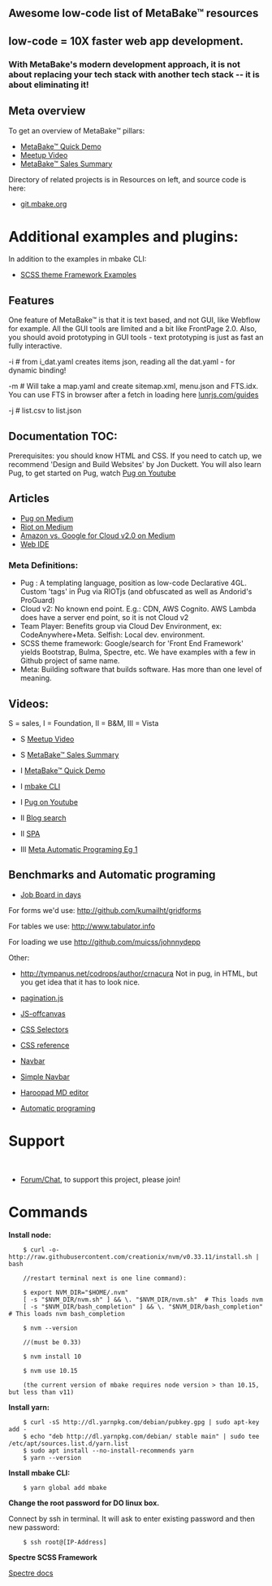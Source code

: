 
## Awesome low-code list of MetaBake&trade; resources


## low-code = 10X faster web app development.
### With MetaBake's modern development approach, it is not about replacing your tech stack with another tech stack -- it is about eliminating it!


## Meta overview

To get an overview of MetaBake&trade; pillars:

- [MetaBake&trade; Quick Demo](http://youtu.be/WyCdSFTUIvM)
- <a href='http://vimeo.com/282034037' target='_blank'>Meetup Video</a>
- [MetaBake&trade; Sales Summary](http://www.youtube.com/watch?v=OK-cJNSkQII)


Directory of related projects is in Resources on left, and source code is here:
- <a href='http://git.mbake.org' target='_blank'>git.mbake.org</a>



# Additional examples and plugins:
In addition to the examples in mbake CLI:

- [SCSS theme Framework Examples](http://github.com/MetaBake/theme-scss-frameworks)


## Features

One feature of MetaBake&trade; is that it is text based, and not GUI, like Webflow for example. All the GUI tools are limited and a bit like FrontPage 2.0.
Also, you should avoid prototyping in GUI tools - text prototyping is just as fast an fully interactive.

-i # from i_dat.yaml creates items json, reading all the dat.yaml - for dynamic binding!

-m # Will take a map.yaml and create sitemap.xml, menu.json and FTS.idx. You can use FTS in browser after a fetch in loading here [lunrjs.com/guides](http://lunrjs.com/guides/index_prebuilding.html#loading)

-j # list.csv to list.json


## Documentation TOC:

Prerequisites: you should know HTML and CSS. If you need to catch up, we recommend 'Design and Build Websites' by Jon Duckett. You will also learn Pug, to get started on Pug, watch [Pug on Youtube](http://youtube.com/watch?v=wzAWI9h3q18)


## Articles

- [Pug on Medium](http://medium.com/@WolfgangGehner/using-pug-for-static-and-dynamic-data-binding-56a1cc378b81
)
- [Riot on Medium](http://medium.com/@uptimevic/learn-riot-js-dynamic-binding-in-90-seconds-fcece5237c67)
- [Amazon vs. Google for Cloud v2.0 on Medium](http://medium.com/@WolfgangGehner/amazon-vs-google-for-cloud-2-0-web-apps-extreme-server-less-for-data-and-authentication-cc7fa247e853)
- [Web IDE](http://medium.com/@WolfgangGehner/three-steps-to-using-a-web-ide-to-develop-and-build-in-the-cloud-d88586255c67)


### Meta Definitions:
- Pug : A templating language, position as low-code Declarative 4GL. Custom 'tags' in Pug via RIOTjs (and obfuscated as well as Andorid's ProGuard)
- Cloud v2: No known end point. E.g.: CDN, AWS Cognito. AWS Lambda does have a server end point, so it is not Cloud v2
- Team Player: Benefits group via Cloud Dev Environment, ex: CodeAnywhere+Meta. Selfish: Local dev. environment.
- SCSS theme framework: Google/search for 'Front End Framework' yields Bootstrap, Bulma, Spectre, etc. We have examples with a few in Github project of same name.
- Meta: Building software that builds software. Has more than one level of meaning.



## Videos:
S = sales, I = Foundation, II = B&M, III = Vista
- S <a href='http://vimeo.com/282034037' target='_blank'>Meetup Video</a>
- S [MetaBake&trade; Sales Summary](http://www.youtube.com/watch?v=OK-cJNSkQII)

- I [MetaBake&trade; Quick Demo](http://youtu.be/WyCdSFTUIvM)
- I [mbake CLI](http://youtu.be/-KkPfAnEXyk)
- I [Pug on Youtube](http://youtube.com/watch?v=wzAWI9h3q18)

- II [Blog search](http://www.youtube.com/watch?v=-4i9_SYyTOo)
- II [SPA](http://youtu.be/LHFjjDPlU3A)
- III [Meta Automatic Programing Eg 1 ](http://youtube.com/watch?v=c4mWhefhOoQ)



## Benchmarks and Automatic programing
- [Job Board in days](http://medium.com/@mattia_asti/creating-a-job-board-in-a-few-days-contentful-riot-js-bulma-io-293276516301)


For forms we'd use:
http://github.com/kumailht/gridforms

For tables we use:
http://www.tabulator.info

For loading we use
http://github.com/muicss/johnnydepp

Other:
- http://tympanus.net/codrops/author/crnacura
Not in pug, in HTML, but you get idea that it has to look nice.


- [pagination.js](http://pagination.js.org)

- [JS-offcanvas](http://github.com/vmitsaras/js-offcanvas)

- [CSS Selectors](http://adam-marsden.co.uk/css-cheat-sheet)
- [CSS reference](http://tympanus.net/codrops/css_reference/)

- [Navbar](http://github.com/thednp/navbar.js/)
- [Simple Navbar](http://www.w3schools.com/css/css_navbar.asp)


- [Haroopad MD editor](http://pad.haroopress.com/user)


- [Automatic programing](http://en.wikipedia.org/wiki/Automatic_programming)

# Support

&nbsp;
- <a href='http://chat.mbake.org' target='_blank'>Forum/Chat</a>, to support this project, please join!


# Commands

**Install node:**

        $ curl -o- http://raw.githubusercontent.com/creationix/nvm/v0.33.11/install.sh | bash

        //restart terminal next is one line command):

        $ export NVM_DIR="$HOME/.nvm" 
        [ -s "$NVM_DIR/nvm.sh" ] && \. "$NVM_DIR/nvm.sh"  # This loads nvm
        [ -s "$NVM_DIR/bash_completion" ] && \. "$NVM_DIR/bash_completion"  # This loads nvm bash_completion

        $ nvm --version

        //(must be 0.33)

        $ nvm install 10

        $ nvm use 10.15

        (the current version of mbake requires node version > than 10.15, but less than v11)

**Install yarn:**

        $ curl -sS http://dl.yarnpkg.com/debian/pubkey.gpg | sudo apt-key add -
        $ echo "deb http://dl.yarnpkg.com/debian/ stable main" | sudo tee /etc/apt/sources.list.d/yarn.list
        $ sudo apt install --no-install-recommends yarn
        $ yarn --version
    
**Install mbake CLI:**

        $ yarn global add mbake 

**Change the root password for DO linux box.**

Connect by ssh in terminal. It will ask to enter existing password and then new password:

        $ ssh root@[IP-Address]

**Spectre SCSS Framework**

[Spectre docs](http://picturepan2.github.io/spectre/getting-started.html)